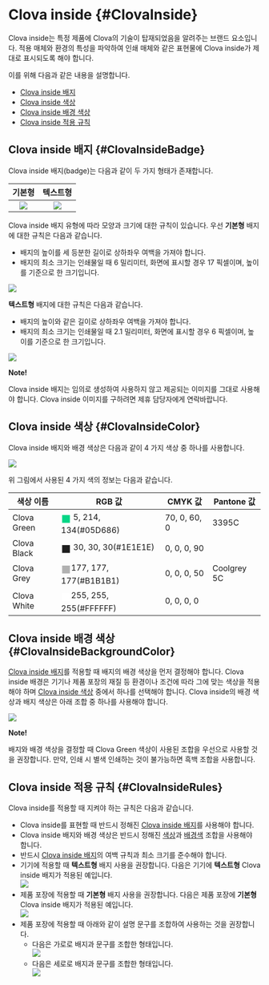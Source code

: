 # Clova inside {#ClovaInside}
Clova inside는 특정 제품에 Clova의 기술이 탑재되었음을 알려주는 브랜드 요소입니다. 적용 매체와 환경의 특성을 파악하여 인쇄 매체와 같은 표현물에 Clova inside가 제대로 표시되도록 해야 합니다.

이를 위해 다음과 같은 내용을 설명합니다.

* [Clova inside 배지](#ClovaInsideBadge)
* [Clova inside 색상](#ClovaInsideColor)
* [Clova inside 배경 색상](#ClovaInsideBackgroundColor)
* [Clova inside 적용 규칙](#ClovaInsideRules)

## Clova inside 배지 {#ClovaInsideBadge}
Clova inside 배지(badge)는 다음과 같이 두 가지 형태가 존재합니다.

| 기본형                                                        | 텍스트형                                                      |
|:-----------------------------------------------------------:|:-----------------------------------------------------------:|
| ![](/Design/Assets/Images/Clova_Inside-Basic_Type_Badge.png)  | ![](/Design/Assets/Images/Clova_Inside-Text_Type_Badge.png)  |

Clova inside 배지 유형에 따라 모양과 크기에 대한 규칙이 있습니다. 우선 **기본형** 배지에 대한 규칙은 다음과 같습니다.
* 배지의 높이를 세 등분한 길이로 상하좌우 여백을 가져야 합니다.
* 배지의 최소 크기는 인쇄물일 때 6 밀리미터, 화면에 표시할 경우 17 픽셀이며, 높이를 기준으로 한 크기입니다.

![](/Design/Assets/Images/Clova_Inside-Basic_Type_Badge-Rules.png)

**텍스트형** 배지에 대한 규칙은 다음과 같습니다.

* 배지의 높이와 같은 길이로 상하좌우 여백을 가져야 합니다.
* 배지의 최소 크기는 인쇄물일 때 2.1 밀리미터, 화면에 표시할 경우 6 픽셀이며, 높이를 기준으로 한 크기입니다.

![](/Design/Assets/Images/Clova_Inside-Text_Type_Badge-Rules.png)

<div class="note">
  <p><strong>Note!</strong></p>
  <p>Clova inside 배지는 임의로 생성하여 사용하지 않고 제공되는 이미지를 그대로 사용해야 합니다. Clova inside 이미지를 구하려면 제휴 담당자에게 연락바랍니다.</p>
</div>

## Clova inside 색상 {#ClovaInsideColor}
Clova inside 배지와 배경 색상은 다음과 같이 4 가지 색상 중 하나를 사용합니다.

![](/Design/Assets/Images/Clova_Inside-Color.png)

위 그림에서 사용된 4 가지 색의 정보는 다음과 같습니다.

| 색상 이름        | RGB 값       | CMYK 값     | Pantone 값   |
|----------------|-------------|-------------|-------------|
| Clova Green    | <span style="color:#05D686; font-size:150%; vertical-align:middle;">&#9724;</span>  5, 214, 134(#05D686) | 70,  0, 60,  0 | 3395C |
| Clova Black    | <span style="color:#1E1E1E; font-size:150%; vertical-align:middle;">&#9724;</span> 30,  30,  30(#1E1E1E) |  0,  0,  0, 90 | <!-- --> |
| Clova Grey     | <span style="color:#B1B1B1; font-size:150%; vertical-align:middle;">&#9724;</span>177, 177, 177(#B1B1B1) |  0,  0,  0, 50 | Coolgrey 5C |
| Clova White    | <span style="color:#FFFFFF; font-size:150%; vertical-align:middle;">&#9724;</span>255, 255, 255(#FFFFFF) |  0,  0,  0,  0 | <!-- --> |


## Clova inside 배경 색상 {#ClovaInsideBackgroundColor}

[Clova inside 배지](#ClovaInsideBadge)를 적용할 때 배지의 배경 색상을 먼저 결정해야 합니다. Clova inside 배경은 기기나 제품 포장의 재질 등 환경이나 조건에 따라 그에 맞는 색상을 적용해야 하며 [Clova inside 색상](#ClovaInsideColor) 중에서 하나를 선택해야 합니다. Clova inside의 배경 색상과 배지 색상은 아래 조합 중 하나를 사용해야 합니다.

![](/Design/Assets/Images/Clova_Inside-Background_Color-Combinations.png)

<div class="note">
  <p><strong>Note!</strong></p>
  <p>배지와 배경 색상을 결정할 때 Clova Green 색상이 사용된 조합을 우선으로 사용할 것을 권장합니다. 만약, 인쇄 시 별색 인쇄하는 것이 불가능하면 흑백 조합을 사용합니다.</p>
</div>

## Clova inside 적용 규칙 {#ClovaInsideRules}

Clova inside를 적용할 때 지켜야 하는 규칙은 다음과 같습니다.

<ul>
  <li>Clova inside를 표현할 때 반드시 정해진 <a href="#ClovaInsideBadge">Clova inside 배지</a>를 사용해야 합니다.</li>
  <li>Clova inside 배지와 배경 색상은 반드시 정해진 <a href="#ClovaInsideColor">색상</a>과 <a href="#ClovaInsideBackgroundColor">배경색</a> 조합을 사용해야 합니다.
  <li>반드시 <a href="#ClovaInsideBadge">Clova inside 배지</a>의 여백 규칙과 최소 크기를 준수해야 합니다.</li>
  <li>기기에 적용할 때 <strong>텍스트형</strong> 배지 사용을 권장합니다. 다음은 기기에 <strong>텍스트형</strong> Clova inside 배지가 적용된 예입니다.<br />
    <img src="/Design/Assets/Images/Clova_Inside-Device_Exmaple.png" />
  </li>
  <li>제품 포장에 적용할 때 <strong>기본형</strong> 배지 사용을 권장합니다. 다음은 제품 포장에 <strong>기본형</strong> Clova inside 배지가 적용된 예입니다.<br />
    <img src="/Design/Assets/Images/Clova_Inside-Package_Example.png" />
  </li>
  <li>제품 포장에 적용할 때 아래와 같이 설명 문구를 조합하여 사용하는 것을 권장합니다.
    <ul>
      <li>다음은 가로로 배지과 문구를 조합한 형태입니다.<br />
        <img src="/Design/Assets/Images/Clova_Inside-Horizontal_Signature_For_Package.png" />
      </li>
      <li>다음은 세로로 배지과 문구를 조합한 형태입니다.<br />
        <img src="/Design/Assets/Images/Clova_Inside-Vertical_Signature_For_Package.png" />
      </li>
    </ul>
  </li>
</ul>
